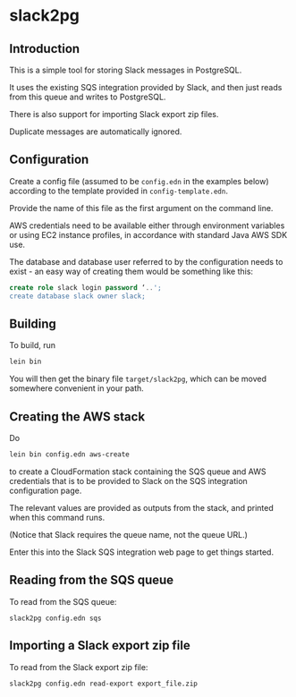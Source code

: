 
# slack2pg

## Introduction

This is a simple tool for storing Slack messages in PostgreSQL.

It uses the existing SQS integration provided by Slack, and then just
reads from this queue and writes to PostgreSQL.

There is also support for importing Slack export zip files.

Duplicate messages are automatically ignored.

## Configuration

Create a config file (assumed to be `config.edn` in the examples
below) according to the template provided in `config-template.edn`.

Provide the name of this file as the first argument on the command
line.

AWS credentials need to be available either through environment
variables or using EC2 instance profiles, in accordance with standard
Java AWS SDK use.

The database and database user referred to by the configuration needs
to exist - an easy way of creating them would be something like this:

```sql
create role slack login password ‘..';
create database slack owner slack;
```

## Building

To build, run

```bash
lein bin
```

You will then get the binary file `target/slack2pg`, which can be
moved somewhere convenient in your path.

## Creating the AWS stack

Do

```bash
lein bin config.edn aws-create
```

to create a CloudFormation stack containing the SQS queue and AWS
credentials that is to be provided to Slack on the SQS integration
configuration page.

The relevant values are provided as outputs from the stack, and
printed when this command runs.

(Notice that Slack requires the queue name, not the queue URL.)

Enter this into the Slack SQS integration web page to get things
started.

## Reading from the SQS queue

To read from the SQS queue:

```
slack2pg config.edn sqs
```

## Importing a Slack export zip file

To read from the Slack export zip file:

```
slack2pg config.edn read-export export_file.zip
```

